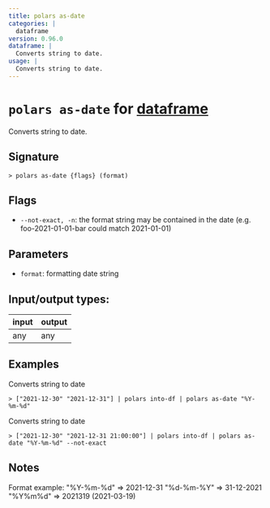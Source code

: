 ```yaml
---
title: polars as-date
categories: |
  dataframe
version: 0.96.0
dataframe: |
  Converts string to date.
usage: |
  Converts string to date.
---
```

<!-- This file is automatically generated. Please edit the command in https://github.com/nushell/nushell instead. -->

# `polars as-date` for [dataframe](/commands/categories/dataframe.md)

<div class='command-title'>Converts string to date.</div>

## Signature

```> polars as-date {flags} (format)```

## Flags

 -  `--not-exact, -n`: the format string may be contained in the date (e.g. foo-2021-01-01-bar could match 2021-01-01)

## Parameters

 -  `format`: formatting date string


## Input/output types:

| input | output |
| ----- | ------ |
| any   | any    |

## Examples

Converts string to date
```nu
> ["2021-12-30" "2021-12-31"] | polars into-df | polars as-date "%Y-%m-%d"

```

Converts string to date
```nu
> ["2021-12-30" "2021-12-31 21:00:00"] | polars into-df | polars as-date "%Y-%m-%d" --not-exact

```

## Notes
Format example:
        "%Y-%m-%d"    => 2021-12-31
        "%d-%m-%Y"    => 31-12-2021
        "%Y%m%d"      => 2021319 (2021-03-19)